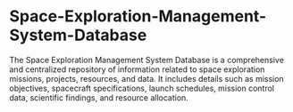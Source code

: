 # Space-Exploration-Management-System-Database
The Space Exploration Management System Database is a comprehensive and centralized repository of information related to space exploration missions, projects, resources, and data. It includes details such as mission objectives, spacecraft specifications, launch schedules, mission control data, scientific findings, and resource allocation.
